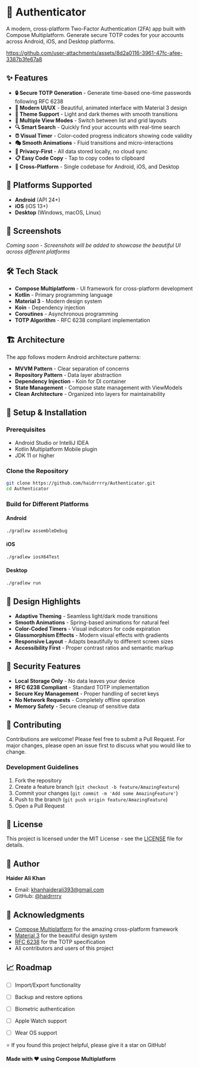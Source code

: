 # 🔐 Authenticator

A modern, cross-platform Two-Factor Authentication (2FA) app built with Compose Multiplatform. Generate secure TOTP codes for your accounts across Android, iOS, and Desktop platforms.

https://github.com/user-attachments/assets/8d2a0116-3961-47fc-afee-3387b3fe67a8


## ✨ Features

- **🔒 Secure TOTP Generation** - Generate time-based one-time passwords following RFC 6238
- **🎨 Modern UI/UX** - Beautiful, animated interface with Material 3 design
- **🌙 Theme Support** - Light and dark themes with smooth transitions
- **📱 Multiple View Modes** - Switch between list and grid layouts
- **🔍 Smart Search** - Quickly find your accounts with real-time search
- **⏰ Visual Timer** - Color-coded progress indicators showing code validity
- **🎭 Smooth Animations** - Fluid transitions and micro-interactions
- **🔐 Privacy-First** - All data stored locally, no cloud sync
- **📋 Easy Code Copy** - Tap to copy codes to clipboard
- **🎯 Cross-Platform** - Single codebase for Android, iOS, and Desktop

## 🚀 Platforms Supported

- **Android** (API 24+)
- **iOS** (iOS 13+)
- **Desktop** (Windows, macOS, Linux)

## 📱 Screenshots

*Coming soon - Screenshots will be added to showcase the beautiful UI across different platforms*

## 🛠️ Tech Stack

- **Compose Multiplatform** - UI framework for cross-platform development
- **Kotlin** - Primary programming language
- **Material 3** - Modern design system
- **Koin** - Dependency injection
- **Coroutines** - Asynchronous programming
- **TOTP Algorithm** - RFC 6238 compliant implementation

## 🏗️ Architecture

The app follows modern Android architecture patterns:

- **MVVM Pattern** - Clear separation of concerns
- **Repository Pattern** - Data layer abstraction
- **Dependency Injection** - Koin for DI container
- **State Management** - Compose state management with ViewModels
- **Clean Architecture** - Organized into layers for maintainability

## 🔧 Setup & Installation

### Prerequisites
- Android Studio or IntelliJ IDEA
- Kotlin Multiplatform Mobile plugin
- JDK 11 or higher

### Clone the Repository
```bash
git clone https://github.com/haidrrrry/Authenticator.git
cd Authenticator
```

### Build for Different Platforms

#### Android
```bash
./gradlew assembleDebug
```

#### iOS
```bash
./gradlew iosX64Test
```

#### Desktop
```bash
./gradlew run
```

## 🎨 Design Highlights

- **Adaptive Theming** - Seamless light/dark mode transitions
- **Smooth Animations** - Spring-based animations for natural feel
- **Color-Coded Timers** - Visual indicators for code expiration
- **Glassmorphism Effects** - Modern visual effects with gradients
- **Responsive Layout** - Adapts beautifully to different screen sizes
- **Accessibility First** - Proper contrast ratios and semantic markup

## 🔐 Security Features

- **Local Storage Only** - No data leaves your device
- **RFC 6238 Compliant** - Standard TOTP implementation
- **Secure Key Management** - Proper handling of secret keys
- **No Network Requests** - Completely offline operation
- **Memory Safety** - Secure cleanup of sensitive data

## 🤝 Contributing

Contributions are welcome! Please feel free to submit a Pull Request. For major changes, please open an issue first to discuss what you would like to change.

### Development Guidelines
1. Fork the repository
2. Create a feature branch (`git checkout -b feature/AmazingFeature`)
3. Commit your changes (`git commit -m 'Add some AmazingFeature'`)
4. Push to the branch (`git push origin feature/AmazingFeature`)
5. Open a Pull Request

## 📄 License

This project is licensed under the MIT License - see the [LICENSE](LICENSE) file for details.

## 👤 Author

**Haider Ali Khan**
- Email: [khanhaiderali393@gmail.com](mailto:khanhaiderali393@gmail.com)
- GitHub: [@haidrrrry](https://github.com/haidrrrry)

## 🙏 Acknowledgments

- [Compose Multiplatform](https://www.jetbrains.com/lp/compose-multiplatform/) for the amazing cross-platform framework
- [Material 3](https://m3.material.io/) for the beautiful design system
- [RFC 6238](https://tools.ietf.org/html/rfc6238) for the TOTP specification
- All contributors and users of this project

## 📈 Roadmap

- [ ] Import/Export functionality
- [ ] Backup and restore options
- [ ] Biometric authentication
- [ ] Apple Watch support
- [ ] Wear OS support

 

⭐ If you found this project helpful, please give it a star on GitHub!

**Made with ❤️ using Compose Multiplatform**
